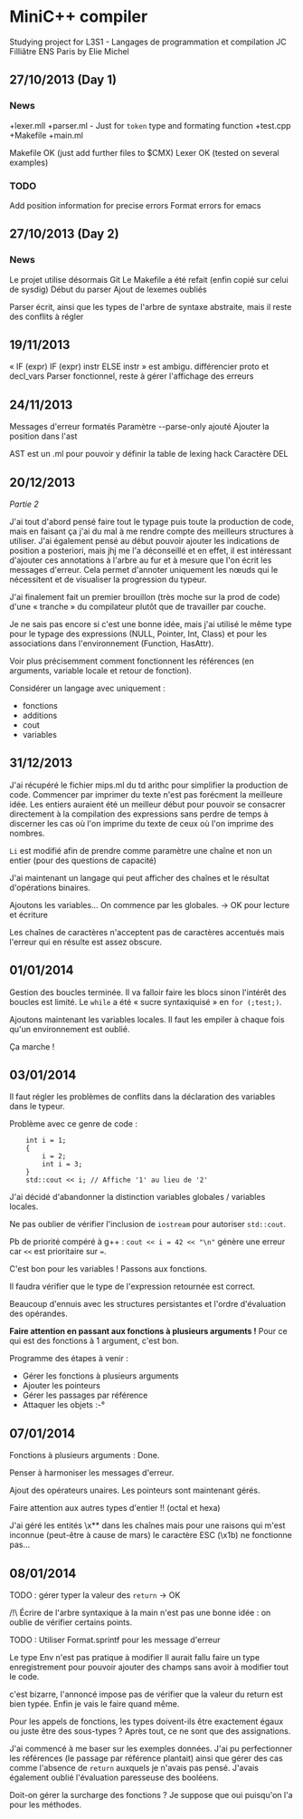 # MiniC++ compiler
Studying project for
	L3S1 - Langages de programmation et compilation
	JC Filliâtre
	ENS Paris
by Elie Michel

## 27/10/2013 (Day 1)
### News
+lexer.mll
+parser.ml - Just for `token` type and formating function
+test.cpp
+Makefile
+main.ml

Makefile OK (just add further files to $CMX)
Lexer OK (tested on several examples)

### TODO
Add position information for precise errors
Format errors for emacs



## 27/10/2013 (Day 2)
### News
Le projet utilise désormais Git
Le Makefile a été refait (enfin copié sur celui de sysdig)
Début du parser
Ajout de lexemes oubliés

Parser écrit, ainsi que les types de l'arbre de syntaxe abstraite, mais il reste
des conflits à régler

## 19/11/2013
« IF (expr) IF (expr) instr ELSE instr » est ambigu.
différencier proto et decl_vars
Parser fonctionnel, reste à gérer l'affichage des erreurs

## 24/11/2013
Messages d'erreur formatés
Paramètre --parse-only ajouté
Ajouter la position dans l'ast

AST est un .ml pour pouvoir y définir la table de lexing hack
Caractère DEL








## 20/12/2013
*Partie 2*

J'ai tout d'abord pensé faire tout le typage puis toute la production de code,
mais en faisant ça j'ai du mal à me rendre compte des meilleurs structures à
utiliser. J'ai également pensé au début pouvoir ajouter les indications de
position a posteriori, mais jhj me l'a déconseillé et en effet, il est
intéressant d'ajouter ces annotations à l'arbre au fur et à mesure que l'on écrit
les messages d'erreur. Cela permet d'annoter uniquement les nœuds qui le
nécessitent et de visualiser la progression du typeur.

J'ai finalement fait un premier brouillon (très moche sur la prod de code) d'une
« tranche » du compilateur plutôt que de travailler par couche.

Je ne sais pas encore si c'est une bonne idée, mais j'ai utilisé le même type
pour le typage des expressions (NULL, Pointer, Int, Class) et pour les associations
dans l'environnement (Function, HasAttr).

Voir plus précisemment comment fonctionnent les références (en arguments, variable
locale et retour de fonction).

Considérer un langage avec uniquement :

 * fonctions
 * additions
 * cout
 * variables


## 31/12/2013

J'ai récupéré le fichier mips.ml du td arithc pour simplifier la production de code.
Commencer par imprimer du texte n'est pas forécment la meilleure idée. Les entiers
auraient été un meilleur début pour pouvoir se consacrer directement à la compilation
des expressions sans perdre de temps à discerner les cas où l'on imprime du texte
de ceux où l'on imprime des nombres.

`Li` est modifié afin de prendre comme paramètre une chaîne et non un entier (pour
des questions de capacité)

J'ai maintenant un langage qui peut afficher des chaînes et le résultat d'opérations
binaires.

Ajoutons les variables… On commence par les globales. -> OK pour lecture et écriture

Les chaînes de caractères n'acceptent pas de caractères accentués mais l'erreur qui
en résulte est assez obscure.

## 01/01/2014

Gestion des boucles terminée. Il va falloir faire les blocs sinon l'intérêt des
boucles est limité. Le `while` a été « sucre syntaxiquisé » en `for (;test;)`.

Ajoutons maintenant les variables locales. Il faut les empiler à chaque fois qu'un
environnement est oublié.

Ça marche !

## 03/01/2014

Il faut régler les problèmes de conflits dans la déclaration des variables dans
le typeur.

Problème avec ce genre de code :

		int i = 1;
		{
			i = 2;
			int i = 3;
		}
		std::cout << i; // Affiche '1' au lieu de '2'


J'ai décidé d'abandonner la distinction variables globales / variables locales.

Ne pas oublier de vérifier l'inclusion de `iostream` pour autoriser `std::cout`.

Pb de priorité compéré à g++ : `cout << i = 42 << "\n"` génère une erreur car
`<<` est prioritaire sur `=`.

C'est bon pour les variables ! Passons aux fonctions.

Il faudra vérifier que le type de l'expression retournée est correct.

Beaucoup d'ennuis avec les structures persistantes et l'ordre d'évaluation des
opérandes.

**Faire attention en passant aux fonctions à plusieurs arguments !** Pour ce qui
est des fonctions à 1 argument, c'est bon.

Programme des étapes à venir :

 * Gérer les fonctions à plusieurs arguments
 * Ajouter les pointeurs
 * Gérer les passages par référence
 * Attaquer les objets :-°


## 07/01/2014

Fonctions à plusieurs arguments : Done.

Penser à harmoniser les messages d'erreur.

Ajout des opérateurs unaires. Les pointeurs sont maintenant gérés.

Faire attention aux autres types d'entier !! (octal et hexa)

J'ai géré les entités \x** dans les chaînes mais pour une raisons qui m'est inconnue
(peut-être à cause de mars) le caractère ESC (\x1b) ne fonctionne pas…

## 08/01/2014

TODO : gérer typer la valeur des `return` -> OK

/!\ Écrire de l'arbre syntaxique à la main n'est pas une bonne idée : on oublie
de vérifier certains points.

TODO : Utiliser Format.sprintf pour les message d'erreur

Le type Env n'est pas pratique à modifier
Il aurait fallu faire un type enregistrement pour pouvoir ajouter des champs
sans avoir à modifier tout le code.


c'est bizarre, l'annoncé impose pas de vérifier que la valeur du return est bien typée.
Enfin je vais le faire quand même.

Pour les appels de fonctions, les types doivent-ils être exactement égaux ou juste
être des sous-types ? Après tout, ce ne sont que des assignations.

J'ai commencé à me baser sur les exemples données. J'ai pu perfectionner les
références (le passage par référence plantait) ainsi que gérer des cas comme
l'absence de `return` auxquels je n'avais pas pensé. J'avais également oublié
l'évaluation paresseuse des booléens.

Doit-on gérer la surcharge des fonctions ? Je suppose que oui puisqu'on l'a pour les
méthodes.






